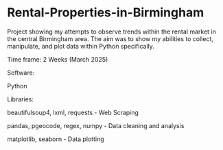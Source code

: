 # Rental-Properties-in-Birmingham

Project showing my attempts to observe trends within the rental market in the central Birmingham area. The aim was to show my abilities to collect, manipulate, and plot data within Python specifically. 

Time frame: 2 Weeks (March 2025)

Software: 

  Python
  
Libraries:

  beautifulsoup4, lxml, requests - Web Scraping
  
  pandas, pgeocode, regex, numpy - Data cleaning and analysis
  
  matplotlib, seaborn - Data plotting

